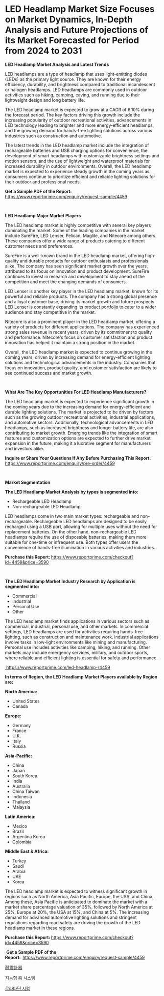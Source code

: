 <p><h1>LED Headlamp Market Size Focuses on Market Dynamics, In-Depth Analysis and Future Projections of its Market Forecasted for Period from 2024 to 2031</h1></p><p><strong>LED Headlamp Market Analysis and Latest Trends</strong></p>
<p><p>LED headlamps are a type of headlamp that uses light-emitting diodes (LEDs) as the primary light source. They are known for their energy efficiency, durability, and brightness compared to traditional incandescent or halogen headlamps. LED headlamps are commonly used in outdoor activities such as hiking, camping, caving, and running due to their lightweight design and long battery life.</p><p>The LED headlamp market is expected to grow at a CAGR of 6.10% during the forecast period. The key factors driving this growth include the increasing popularity of outdoor recreational activities, advancements in LED technology leading to brighter and more energy-efficient headlamps, and the growing demand for hands-free lighting solutions across various industries such as construction and automotive.</p><p>The latest trends in the LED headlamp market include the integration of rechargeable batteries and USB charging options for convenience, the development of smart headlamps with customizable brightness settings and motion sensors, and the use of lightweight and waterproof materials for increased durability in outdoor environments. Overall, the LED headlamp market is expected to experience steady growth in the coming years as consumers continue to prioritize efficient and reliable lighting solutions for their outdoor and professional needs.</p></p>
<p><strong>Get a Sample PDF of the Report:&nbsp;</strong> <a href="https://www.reportprime.com/enquiry/request-sample/4459">https://www.reportprime.com/enquiry/request-sample/4459</a></p>
<p>&nbsp;</p>
<p><strong>LED Headlamp Major Market Players</strong></p>
<p><p>The LED headlamp market is highly competitive with several key players dominating the market. Some of the leading companies in the market include SureFire, LED Lenser, Pelican, Maglite, and Nitecore among others. These companies offer a wide range of products catering to different customer needs and preferences.</p><p>SureFire is a well-known brand in the LED headlamp market, offering high-quality and durable products for outdoor enthusiasts and professionals alike. The company has seen significant market growth over the years, attributed to its focus on innovation and product development. SureFire continues to invest in research and development to stay ahead of the competition and meet the changing demands of consumers.</p><p>LED Lenser is another key player in the LED headlamp market, known for its powerful and reliable products. The company has a strong global presence and a loyal customer base, driving its market growth and future prospects. LED Lenser is constantly expanding its product portfolio to cater to a wider audience and stay competitive in the market.</p><p>Nitecore is also a prominent player in the LED headlamp market, offering a variety of products for different applications. The company has experienced strong sales revenue in recent years, driven by its commitment to quality and performance. Nitecore's focus on customer satisfaction and product innovation has helped it maintain a strong position in the market.</p><p>Overall, the LED headlamp market is expected to continue growing in the coming years, driven by increasing demand for energy-efficient lighting solutions and technological advancements in the industry. Companies that focus on innovation, product quality, and customer satisfaction are likely to see continued success and market growth.</p></p>
<p>&nbsp;</p>
<p><strong>What Are The Key Opportunities For LED Headlamp Manufacturers?</strong></p>
<p><p>The LED headlamp market is expected to experience significant growth in the coming years due to the increasing demand for energy-efficient and durable lighting solutions. The market is projected to be driven by factors such as the growing outdoor recreational activities, industrial applications, and automotive sectors. Additionally, technological advancements in LED headlamps, such as increased brightness and longer battery life, are also contributing to market growth. Emerging trends like the integration of smart features and customization options are expected to further drive market expansion in the future, making it a lucrative segment for manufacturers and investors alike.</p></p>
<p><strong>Inquire or Share Your Questions If Any Before Purchasing This Report:</strong> <a href="https://www.reportprime.com/enquiry/pre-order/4459">https://www.reportprime.com/enquiry/pre-order/4459</a></p>
<p>&nbsp;</p>
<p><strong>Market Segmentation</strong></p>
<p><strong>The LED Headlamp Market Analysis by types is segmented into:</strong></p>
<p><ul><li>Rechargeable LED Headlamp</li><li>Non-rechargeable LED Headlamp</li></ul></p>
<p><p>LED headlamps come in two main market types: rechargeable and non-rechargeable. Rechargeable LED headlamps are designed to be easily recharged using a USB port, allowing for multiple uses without the need for replacement batteries. On the other hand, non-rechargeable LED headlamps require the use of disposable batteries, making them more suitable for one-time or infrequent use. Both types offer users the convenience of hands-free illumination in various activities and industries.</p></p>
<p><strong>Purchase this Report:&nbsp;</strong><a href="https://www.reportprime.com/checkout?id=4459&price=3590">https://www.reportprime.com/checkout?id=4459&price=3590</a></p>
<p>&nbsp;</p>
<p><strong>The LED Headlamp Market Industry Research by Application is segmented into:</strong></p>
<p><ul><li>Commercial</li><li>Industrial</li><li>Personal Use</li><li>Other</li></ul></p>
<p><p>The LED headlamp market finds applications in various sectors such as commercial, industrial, personal use, and other markets. In commercial settings, LED headlamps are used for activities requiring hands-free lighting, such as construction and maintenance work. Industrial applications involve tasks in low-light environments like mining and manufacturing. Personal use includes activities like camping, hiking, and running. Other markets may include emergency services, military, and outdoor sports, where reliable and efficient lighting is essential for safety and performance.</p></p>
<p><a href="https://www.reportprime.com/led-headlamp-r4459">&nbsp;https://www.reportprime.com/led-headlamp-r4459</a></p>
<p><strong>In terms of Region, the LED Headlamp Market Players available by Region are:</strong></p>
<p>
    <p> <strong> North America: </strong>
        <ul>
            <li>United States</li>
            <li>Canada</li>
        </ul>
        </p> 
    <p> <strong> Europe: </strong>
        <ul>
            <li>Germany</li>
            <li>France</li>
            <li>U.K.</li>
            <li>Italy</li>
            <li>Russia</li>
        </ul>
        </p> 
    <p> <strong> Asia-Pacific: </strong>
        <ul>
            <li>China</li>
            <li>Japan</li>
            <li>South Korea</li>
            <li>India</li>
            <li>Australia</li>
            <li>China Taiwan</li>
            <li>Indonesia</li>
            <li>Thailand</li>
            <li>Malaysia</li>
        </ul>
        </p> 
    <p> <strong> Latin America: </strong>
        <ul>
            <li>Mexico</li>
            <li>Brazil</li>
            <li>Argentina Korea</li>
            <li>Colombia</li>
        </ul>
        </p> 
    <p> <strong> Middle East & Africa: </strong>
        <ul>
            <li>Turkey</li>
            <li>Saudi</li>
            <li>Arabia</li>
            <li>UAE</li>
            <li>Korea</li>
        </ul>
    </p>
    </p>
<p><p>The LED headlamp market is expected to witness significant growth in regions such as North America, Asia Pacific, Europe, the USA, and China. Among these, Asia Pacific is anticipated to dominate the market with a market share percentage valuation of 35%, followed by North America at 25%, Europe at 20%, the USA at 15%, and China at 5%. The increasing demand for advanced automotive lighting solutions and stringent regulations regarding road safety are driving the growth of the LED headlamp market in these regions.</p></p>
<p><strong>Purchase this Report: </strong><a href="https://www.reportprime.com/checkout?id=4459&price=3590">https://www.reportprime.com/checkout?id=4459&price=3590</a></p>
<p>&nbsp;<strong>Get a Sample PDF of the Report:&nbsp;&nbsp;</strong><a href="https://www.reportprime.com/enquiry/request-sample/4459">https://www.reportprime.com/enquiry/request-sample/4459</a></p>
<p><strong></strong></p>
<p><p><a href="https://github.com/lababdou/Market-Research-Report-List-3/blob/main/629144473609.md">耐震計器</a></p><p><a href="https://github.com/jntpkh496620/Market-Research-Report-List-2/blob/main/649875970071.md">지능형 홈 시스템</a></p><p><a href="https://medium.com/@londonacobson5656/%EB%A1%9C%EB%9D%BC%ED%83%80%EB%94%98-%EC%8B%9C%EB%9F%BD-%EC%8B%9C%EC%9E%A5-%EC%9C%A0%ED%98%95-%EC%9D%91%EC%9A%A9-%EB%B0%8F-%EC%A7%80%EB%A6%AC%EC%97%90-%EB%8C%80%ED%95%9C-%ED%8F%AC%EA%B4%84%EC%A0%81-%ED%8F%89%EA%B0%80-fbdd597b3478">로라타딘 시럽</a></p></p>